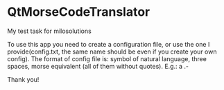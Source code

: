 # QtMorseCodeTranslator
My test task for milosolutions

To use this app you need to create a configuration file, or use the one I provide(config.txt, the same name should be even if you create your own config).
The format of config file is:
symbol of natural language, three spaces, morse equivalent (all of them without quotes).
E.g.:
a   .-

Thank you!
